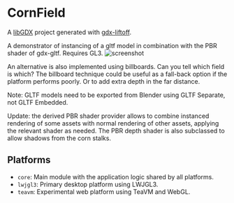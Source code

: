 # CornField

A [libGDX](https://libgdx.com/) project generated with [gdx-liftoff](https://github.com/tommyettinger/gdx-liftoff).

A demonstrator of instancing of a gltf model in combination with the PBR shader of gdx-gltf.
Requires GL3.
![screenshot](https://github.com/MonstrousSoftware/CornField/assets/49096535/519b91aa-8d01-4252-8cc3-08caddac04c2)

An alternative is also implemented using billboards.  Can you tell which field is which?
The billboard technique could be useful as a fall-back option if the platform performs poorly. 
Or to add extra depth in the far distance. 



Note: GLTF models need to be exported from Blender using GLTF Separate, not GLTF Embedded. 

Update: the derived PBR shader provider allows to combine instanced rendering of some assets with normal rendering of other assets, applying the relevant shader as needed.
The PBR depth shader is also subclassed to allow shadows from the corn stalks.




## Platforms

- `core`: Main module with the application logic shared by all platforms.
- `lwjgl3`: Primary desktop platform using LWJGL3.
- `teavm`: Experimental web platform using TeaVM and WebGL.

